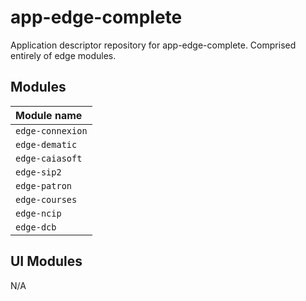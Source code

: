 # app-edge-complete

Application descriptor repository for app-edge-complete. Comprised entirely of edge modules.

## Modules

| Module name      |
|:-----------------|
| `edge-connexion` |
| `edge-dematic`   |
| `edge-caiasoft`  |
| `edge-sip2`      |
| `edge-patron`    |
| `edge-courses`   |
| `edge-ncip`      |
| `edge-dcb`       |

## UI Modules

N/A
